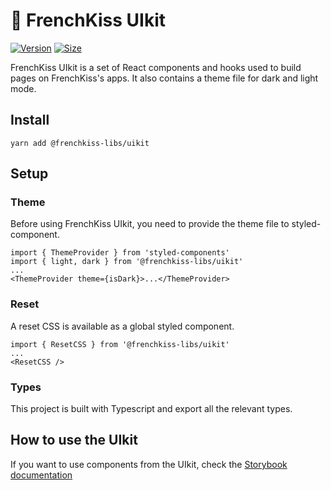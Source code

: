 # 💋 FrenchKiss UIkit

[![Version](https://img.shields.io/npm/v/@frenchkiss-libs/uikit)](https://www.npmjs.com/package/@frenchkiss-libs/uikit) [![Size](https://img.shields.io/bundlephobia/min/@frenchkiss-libs/uikit)](https://www.npmjs.com/package/@frenchkiss-libs/uikit)

FrenchKiss UIkit is a set of React components and hooks used to build pages on FrenchKiss's apps. It also contains a theme file for dark and light mode.

## Install

`yarn add @frenchkiss-libs/uikit`

## Setup

### Theme

Before using FrenchKiss UIkit, you need to provide the theme file to styled-component.

```
import { ThemeProvider } from 'styled-components'
import { light, dark } from '@frenchkiss-libs/uikit'
...
<ThemeProvider theme={isDark}>...</ThemeProvider>
```

### Reset

A reset CSS is available as a global styled component.

```
import { ResetCSS } from '@frenchkiss-libs/uikit'
...
<ResetCSS />
```

### Types

This project is built with Typescript and export all the relevant types.

## How to use the UIkit

If you want to use components from the UIkit, check the [Storybook documentation](https://frenchkiss-finance.github.io/frenchkiss-uikit/)
